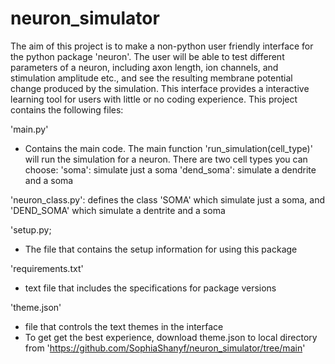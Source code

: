 # neuron_simulator

The aim of this project is to make a non-python user friendly interface for the python package 'neuron'. 
The user will be able to test different parameters of a neuron, including axon length, ion channels, and stimulation amplitude etc., and see the resulting membrane potential change 
produced by the simulation. This interface provides a interactive learning tool for users with little or no coding experience. 
This project contains the following files:

'main.py'
- Contains the main code. The main function 'run_simulation(cell_type)' will run the simulation for a neuron. There are two cell types you can choose: 
'soma': simulate just a soma
'dend_soma': simulate a dendrite and a soma 

'neuron_class.py': defines the class 'SOMA' which simulate just a soma, and 'DEND_SOMA' which simulate a dentrite and a soma


'setup.py;
- The file that contains the setup information for using this package 

'requirements.txt'
- text file that includes the specifications for package versions 

'theme.json'
- file that controls the text themes in the interface
- To get get the best experience, download theme.json to local directory from 'https://github.com/SophiaShanyf/neuron_simulator/tree/main'